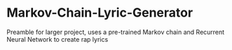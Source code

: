# Markov-Chain-Lyric-Generator
Preamble for larger project, uses a pre-trained Markov chain and Recurrent Neural Network to create rap lyrics
